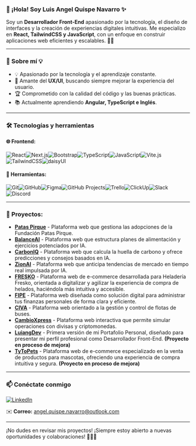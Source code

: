 ### 👋 ¡Hola! Soy Luis Angel Quispe Navarro ✨

Soy un **Desarrollador Front-End** apasionado por la tecnología, el diseño de interfaces y la creación de experiencias digitales intuitivas. Me especializo en **React, TailwindCSS y JavaScript**, con un enfoque en construir aplicaciones web eficientes y escalables.    🚀✨

---

### 🚀 Sobre mí 💡
- 💡 Apasionado por la tecnología y el aprendizaje constante.
- 🎨 Amante del **UX/UI**, buscando siempre mejorar la experiencia del usuario.
- 🏆 Comprometido con la calidad del código y las buenas prácticas.
- 📚 Actualmente aprendiendo **Angular, TypeScript e Inglés**.

---

### 🛠️ Tecnologías y herramientas

#### 🌐 Frontend:
![React](https://img.shields.io/badge/React-20232A?style=for-the-badge&logo=react&logoColor=61DAFB)![Next.js](https://img.shields.io/badge/Next.js-000000?style=for-the-badge&logo=nextdotjs&logoColor=white)![Bootstrap](https://img.shields.io/badge/Bootstrap-7952B3?style=for-the-badge&logo=bootstrap&logoColor=white)![TypeScript](https://img.shields.io/badge/TypeScript-007ACC?style=for-the-badge&logo=typescript&logoColor=white)![JavaScript](https://img.shields.io/badge/JavaScript-F7DF1E?style=for-the-badge&logo=javascript&logoColor=black)![Vite.js](https://img.shields.io/badge/Vite.js-646CFF?style=for-the-badge&logo=vite&logoColor=white)![TailwindCSS](https://img.shields.io/badge/TailwindCSS-38B2AC?style=for-the-badge&logo=tailwind-css&logoColor=white)![daisyUI](https://img.shields.io/badge/daisyUI-5A67D8?style=for-the-badge&logo=tailwind-css&logoColor=white) 

#### 🔧 Herramientas:
![Git](https://img.shields.io/badge/Git-F05032?style=for-the-badge&logo=git&logoColor=white)![GitHub](https://img.shields.io/badge/GitHub-181717?style=for-the-badge&logo=github&logoColor=white)![Figma](https://img.shields.io/badge/Figma-F24E1E?style=for-the-badge&logo=figma&logoColor=white)![GitHub Projects](https://img.shields.io/badge/GitHub%20Projects-000000?style=for-the-badge&logo=github&logoColor=white)![Trello](https://img.shields.io/badge/Trello-0079BF?style=for-the-badge&logo=trello&logoColor=white)![ClickUp](https://img.shields.io/badge/ClickUp-7B68EE?style=for-the-badge&logo=clickup&logoColor=white)![Slack](https://img.shields.io/badge/Slack-4A154B?style=for-the-badge&logo=slack&logoColor=white)![Discord](https://img.shields.io/badge/Discord-5865F2?style=for-the-badge&logo=discord&logoColor=white)

---

### 📌 Proyectos:
- **[Patas Pirque](https://github.com/Carolina2024/match_project)** - Plataforma web que gestiona las adopciones de la Fundación Patas Pirque.
- **[BalanceAI](https://github.com/M41k80/express3)** - Plataforma web que estructura planes de alimentación y ejercicios potenciados por IA.
- **[CarbonIQ](https://github.com/M41k80/calculadora-de-carbono)** - Plataforma web que calcula la huella de carbono y ofrece predicciones y consejos basados en IA.
- **[ZionAI](https://github.com/M41k80/app-prediccion-tendencias)** - Plataforma web que anticipa tendencias de mercado en tiempo real impulsada por IA.
- **[FRESKO](https://github.com/No-Country-simulation/s21-13-n-webapp)** - Plataforma web de e-commerce desarrollada para Heladería Fresko, orientada a digitalizar y agilizar la experiencia de compra de helados, haciéndola más intuitiva y accesible.
- **[FIPE](https://github.com/No-Country-simulation/c23-68-webapp)** - Plataforma web diseñada como solución digital para administrar tus finanzas personales de forma clara y eficiente.
- **[CIVA](https://github.com/LuiangDev/buses-api-frontend)** - Plataforma web orientado a la gestión y control de flotas de buses.
- **[CambioXpress](https://github.com/LuiangDev/EntregasJS/tree/main/ProyectoFinal-LuisQuispe)** - Plataforma web interactiva que permite simular operaciones con divisas y criptomonedas.
- **[LuiangDev](https://github.com/LuiangDev/EntregaDesarrolloWeb)** - Primera versión de mi Portafolio Personal, diseñado para presentar mi perfil profesional como Desarrollador Front-End. **(Proyecto en proceso de mejora)**
- **[TyToPets](https://github.com/LuiangDev/ProyectoFinal-LuisQuispe)** - Plataforma web de e-commerce especializado en la venta de productos para mascotas, ofreciendo una experiencia de compra intuitiva y segura. **(Proyecto en proceso de mejora)**

---

### 📫 Conéctate conmigo
[![LinkedIn](https://img.shields.io/badge/LinkedIn-0077B5?style=for-the-badge&logo=linkedin&logoColor=white)](https://www.linkedin.com/in/luis-angel-quispe)

✉️ **Correo:** angel.quispe.navarro@outlook.com

---

¡No dudes en revisar mis proyectos! ¡Siempre estoy abierto a nuevas oportunidades y colaboraciones! 🚀✨💡
